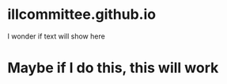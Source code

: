 # illcommittee.github.io
I wonder if text will show here
<h1>Maybe if I do this, this will work</h1>
